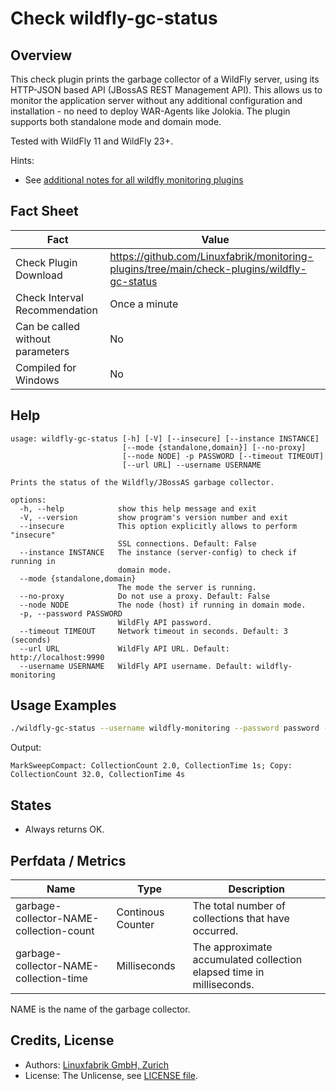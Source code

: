 # Check wildfly-gc-status

## Overview

This check plugin prints the garbage collector of a WildFly server, using its HTTP-JSON based API (JBossAS REST Management API). This allows us to monitor the application server without any additional configuration and installation - no need to deploy WAR-Agents like Jolokia. The plugin supports both standalone mode and domain mode.

Tested with WildFly 11 and WildFly 23+.

Hints:

* See [additional notes for all wildfly monitoring plugins](https://github.com/Linuxfabrik/monitoring-plugins/blob/main/PLUGINS-WILDFLY.rst)


## Fact Sheet

| Fact | Value |
|----|----|
| Check Plugin Download                 | <https://github.com/Linuxfabrik/monitoring-plugins/tree/main/check-plugins/wildfly-gc-status> |
| Check Interval Recommendation         | Once a minute |
| Can be called without parameters      | No |
| Compiled for Windows                  | No |


## Help

```text
usage: wildfly-gc-status [-h] [-V] [--insecure] [--instance INSTANCE]
                         [--mode {standalone,domain}] [--no-proxy]
                         [--node NODE] -p PASSWORD [--timeout TIMEOUT]
                         [--url URL] --username USERNAME

Prints the status of the Wildfly/JBossAS garbage collector.

options:
  -h, --help            show this help message and exit
  -V, --version         show program's version number and exit
  --insecure            This option explicitly allows to perform "insecure"
                        SSL connections. Default: False
  --instance INSTANCE   The instance (server-config) to check if running in
                        domain mode.
  --mode {standalone,domain}
                        The mode the server is running.
  --no-proxy            Do not use a proxy. Default: False
  --node NODE           The node (host) if running in domain mode.
  -p, --password PASSWORD
                        WildFly API password.
  --timeout TIMEOUT     Network timeout in seconds. Default: 3 (seconds)
  --url URL             WildFly API URL. Default: http://localhost:9990
  --username USERNAME   WildFly API username. Default: wildfly-monitoring
```


## Usage Examples

```bash
./wildfly-gc-status --username wildfly-monitoring --password password --url http://wildfly:9990
```

Output:

```text
MarkSweepCompact: CollectionCount 2.0, CollectionTime 1s; Copy: CollectionCount 32.0, CollectionTime 4s
```


## States

* Always returns OK.


## Perfdata / Metrics

| Name | Type | Description |
|----|----|----|
| garbage-collector-NAME-collection-count | Continous Counter | The total number of collections that have occurred. |
| garbage-collector-NAME-collection-time | Milliseconds | The approximate accumulated collection elapsed time in milliseconds. |

NAME is the name of the garbage collector.


## Credits, License

* Authors: [Linuxfabrik GmbH, Zurich](https://www.linuxfabrik.ch)
* License: The Unlicense, see [LICENSE file](https://unlicense.org/).
